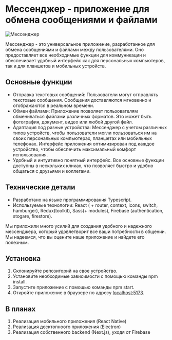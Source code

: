 # Мессенджер - приложение для обмена сообщениями и файлами

![Мессенджер](https://example.com/messenger.png)

Мессенджер - это универсальное приложение, разработанное для обмена сообщениями и файлами между пользователями. Оно предоставляет все необходимые функции для коммуникации и обеспечивает удобный интерфейс как для персональных компьютеров, так и для планшетов и мобильных устройств.

## Основные функции

- Отправка текстовых сообщений: Пользователи могут отправлять текстовые сообщения. Сообщения доставляются мгновенно и отображаются в реальном времени.
- Обмен файлами: Приложение позволяет пользователям обмениваться файлами различных форматов. Это может быть фотография, документ, видео или любой другой файл.
- Адаптация под разные устройства: Мессенджер с учетом различных типов устройств, чтобы пользователи могли пользоваться им на своих персональных компьютерах, планшетах или мобильных телефонах. Интерфейс приложения оптимизирован под каждое устройство, чтобы обеспечить максимальный комфорт использования.
- Удобный и интуитивно понятный интерфейс. Все основные функции доступны в нескольких кликах, что позволяет быстро и удобно общаться с друзьями и коллегами.

## Технические детали

- Разработано на языке программирования Typescript.
- Используемые технологии: React ( + router, context, icons, switch, hamburger), Redux(toolkit), Sass(+ modules), Firebase (authentication, stogare, firestore).

Мы приложили много усилий для создания удобного и надежного мессенджера, который удовлетворит все ваши потребности в общении. Мы надеемся, что вы оцените наше приложение и найдете его полезным.

## Установка

1. Склонируйте репозиторий на свое устройство.
2. Установите необходимые зависимости с помощью команды npm install.
3. Запустите приложение с помощью команды npm start.
4. Откройте приложение в браузере по адресу [localhost:5173](http://localhost:5173).

## В планах

1. Реализация мобильного приложения (React Native)
2. Реализация десктопноого приложения (Electron)
3. Реализация собственного backend (Next.js), уходя от Firebase
